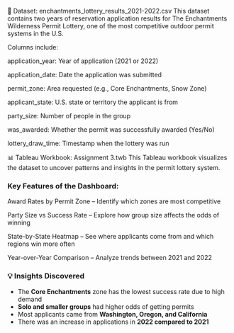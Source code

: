 📁 Dataset: enchantments_lottery_results_2021-2022.csv
This dataset contains two years of reservation application results for The Enchantments Wilderness Permit Lottery, one of the most competitive outdoor permit systems in the U.S.

Columns include:

application_year: Year of application (2021 or 2022)

application_date: Date the application was submitted

permit_zone: Area requested (e.g., Core Enchantments, Snow Zone)

applicant_state: U.S. state or territory the applicant is from

party_size: Number of people in the group

was_awarded: Whether the permit was successfully awarded (Yes/No)

lottery_draw_time: Timestamp when the lottery was run

📊 Tableau Workbook: Assignment 3.twb
This Tableau workbook visualizes the dataset to uncover patterns and insights in the permit lottery system.

### Key Features of the Dashboard:

Award Rates by Permit Zone – Identify which zones are most competitive

Party Size vs Success Rate – Explore how group size affects the odds of winning

State-by-State Heatmap – See where applicants come from and which regions win more often

Year-over-Year Comparison – Analyze trends between 2021 and 2022

### 💡 Insights Discovered

- The **Core Enchantments** zone has the lowest success rate due to high demand  
- **Solo and smaller groups** had higher odds of getting permits  
- Most applicants came from **Washington, Oregon, and California**  
- There was an increase in applications in **2022 compared to 2021**
